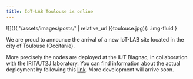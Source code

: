 ```yaml
---
title: IoT-LAB Toulouse is online
---
```

![]({{ '/assets/images/posts/' | relative_url }}toulouse.jpg){: .img-fluid }

We are proud to announce the arrival of a new IoT-LAB site located in the city of Toulouse (Occitanie).

More precisely the nodes are deployed at the IUT Blagnac, in collaboration with the IRIT/UT2J laboratory.
You can find information about the actual deployment by following this [link](https://www.iot-lab.info/docs/deployment/toulouse/). More development will arrive soon.


